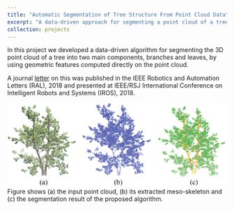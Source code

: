 ```yaml
---
title: "Automatic Segmentation of Tree Structure From Point Cloud Data"
excerpt: "A data-driven approach for segmenting a point cloud of a tree into its components, using curvature features.<br/> <img src='/images/tree_segmentation.gif'>"
collection: projects
---
```

  
In this project we developed a data-driven algorithm for segmenting the 3D point cloud of a tree into two main components, branches and leaves, by using geometric features computed directly on the point cloud. 

A journal [letter](../../publication/2018-06-21-Automatic-Segmentation-Trees) on this was published in the IEEE Robotics and Automation Letters (RAL), 2018 and presented at IEEE/RSJ International Conference on Intelligent Robots and Systems (IROS), 2018.

<img src='/images/tree_segmentation.gif'>  
Figure shows (a) the input point cloud, (b) its extracted meso-skeleton and (c) the segmentation result of the proposed algorithm.